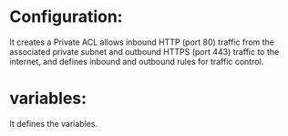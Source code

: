 # Configuration:
It creates a Private ACL allows inbound HTTP (port 80) traffic from the associated private subnet and outbound HTTPS (port 443) traffic to the internet, and defines inbound and outbound rules for traffic control.
# variables:
It defines the variables.
